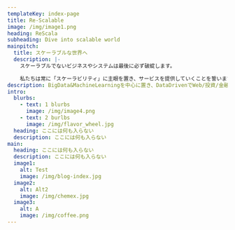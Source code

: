 ```yaml
---
templateKey: index-page
title: Re-Scalable
image: /img/image1.png
heading: ReScala
subheading: Dive into scalable world
mainpitch:
  title: スケーラブルな世界へ
  description: |-
    スケーラブルでないビジネスやシステムは最後に必ず破綻します。

    私たちは常に「スケーラビリティ」に主眼を置き、サービスを提供していくことを誓います。
description: BigData&MachineLearningを中心に置き、DataDrivenでWeb/投資/金融工学/メディア領域のスケーラブルなソリューションを提供していきます。
intro:
  blurbs:
    - text: 1 blurbs
      image: /img/image4.png
    - text: 2 burlbs
      image: /img/flavor_wheel.jpg
  heading: ここには何も入らない
  description: ここには何も入らない
main:
  heading: ここには何も入らない
  description: ここには何も入らない
  image1:
    alt: Test
    image: /img/blog-index.jpg
  image2:
    alt: Alt2
    image: /img/chemex.jpg
  image3:
    alt: A
    image: /img/coffee.png
---
```

